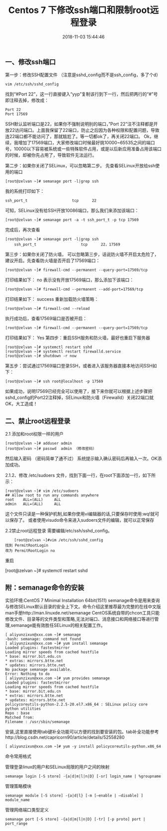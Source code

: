 ﻿---
title: Centos 7 下修改ssh端口和限制root远程登录 
date: 2018-11-03 15:44:46
categories: 
        - Linux
        - Centos
tags: 
    - Linux
    - Centos
---

一、修改ssh端口
---------

第一步：修改SSH配置文件     （注意是sshd_config而不是ssh_config，多了个d）

    vim /etc/ssh/sshd_config

找到“#Port 22”，这一行直接键入“yyp”复制该行到下一行，然后把两行的“#”号即注释去掉，修改成：

    Port 22
    Port 17569

SSH默认监听端口是22，如果你不强制说明别的端口，”Port 22”注不注释都是开放22访问端口。上面我保留了22端口，防止之后因为各种权限和配置问题，导致连22端口都不能访问了，那就尴尬了。等一切都ok了，再关闭22端口。
Ok，继续，我增加了17569端口，大家修改端口时候最好挑10000~65535之间的端口号，10000以下容易被系统或一些特殊软件占用，或是以后新应用准备占用该端口的时候，却被你先占用了，导致软件无法运行。

<!--more-->
第二步：如果你关闭了SELinux，可以忽略第二步。
先查看SELinux开放给ssh使用的端口

    [root@zelvan ~]# semanage port -l|grep ssh

我的系统打印如下：

    ssh_port_t                    tcp      22

可知，SELinux没有给SSH开放10086端口，那么我们来添加该端口：

    [root@zelvan ~]# semanage port -a -t ssh_port_t -p tcp 17569

完成后，再次查看

    [root@zelvan ~]# semanage port -l|grep ssh
        ssh_port_t                    tcp      22，17569

第三步：如果你关闭了防火墙，
可以忽略第三步，话说防火墙不开启太危险了，建议开启。先查看防火墙是否开启了17569端口：

    [root@zelvan ~]# firewall-cmd --permanent --query-port=17569/tcp

打印结果如下：   no
表示没有开放17569端口，那么添加下该端口：

    [root@zelvan ~]# firewall-cmd --permanent --add-port=17569/tcp

打印结果如下：       success
重新加载防火墙策略：

    [root@zelvan ~]# firewall-cmd --reload

执行成功后，查看17569端口是否被开启：

    [root@zelvan ~]# firewall-cmd --permanent --query-port=17569/tcp

打印结果如下：       Yes
第四步：重启SSH服务和防火墙，最好也重启下服务器

    [root@zelvan ~]# systemctl restart sshd
    [root@zelvan ~]# systemctl restart firewalld.service
    [root@zelvan ~]# shutdown -r now

第五步：尝试通过17569端口登录SSH，或者进入该服务器直接本地访问SSH如下：

    [root@zelvan ~]# ssh root@localhost -p 17569

如果成功，说明17569已经完全可以使用了，接下来你就可以根据上述步骤把sshd_config的Port22注释掉，SELinux和防火墙（Firewalld）关闭22端口就OK，大工造成！

二、禁止root远程登录
------------

2.1 添加和root权限一样的用户
  

    [root@zelvan ~]# adduser admin
    [root@zelvan ~]# passwd  admin （修改密码）

 然后输入密码   （密码简单了通不过）
系统提示输入确认密码后再输入一次。OK添加成功。

 
2.1.2、修改 /etc/sudoers 文件，找到下面一行，在root下面添加一行，如下所示：

    [root@zelvan ~]# vim /etc/sudoers 
    ## Allow root to run any commands anywhere
    root    ALL=(ALL)     ALL
    admin   ALL=(ALL)     ALL

 这个文件只读是一种保护机制,如果你使用vi编辑器的话,只要保存时使用:wq!就可以保存了。 或者使用visudo命令来进入sudoers文件的编辑，就可以正常保存

2.2禁止root远程登录
需要编辑/etc/ssh/sshd_config。

        [root@zelvan ~]#vim /etc/ssh/sshd_config   
    找到 PermitRootLogin
    改为 PermitRootLogin no

重启 

[root@zelvan ~]# systemctl restart sshd 

附：semanage命令的安装
---------------

实验环境:CentOS 7 Minimal Installation 64bit(1511) semanage命令是用来查询与修改SELinux默认目录的安全上下文。命令介绍这里推荐最为完整的在线中文版man手册http://man.linuxde.net/semanage CentOS系统自带的chcon工具只能修改文件、目录等的文件类型和策略,无法对端口、消息接口和网络接口等进行管理,semanage能有效胜任SELinux的相关配置工作。

    [ aliyunzixun@xxx.com ~]# semanage 
    -bash: semanage: command not found 
    [ aliyunzixun@xxx.com ~]# yum install semanage 
    Loaded plugins: fastestmirror 
    Loading mirror speeds from cached hostfile 
    * base: mirror.bit.edu.cn 
    * extras: mirrors.btte.net 
    * updates: mirrors.btte.net 
    No package semanage available. 
    Error: Nothing to do 
    [ aliyunzixun@xxx.com ~]# yum provides semanage 
    Loaded plugins: fastestmirror 
    Loading mirror speeds from cached hostfile 
    * base: mirror.bit.edu.cn 
    * extras: mirrors.btte.net 
    * updates: mirrors.btte.net 
    policycoreutils-python-2.2.5-20.el7.x86_64 : SELinux policy core python utilities 
    Repo : base 
    Matched from: 
    Filename : /usr/sbin/semanage 

安装,这里直接使用tab键补全功能可以方便的找到要安装的包。tab补全功能参考http://blog.csdn.net/capricorn90/article/details/52558280

    [ aliyunzixun@xxx.com ~]# yum -y install policycoreutils-python.x86_64 

命令常用格式

管理登录linux的用户和SELinux局限的用户之间的映射

    semanage login [-S store] -{a|d|m|l|n|D} [-sr] login_name | %groupname 

管理策略模块

    semanage module [-S store] -{a|d|l} [-m [–enable | –disable] ] module_name 

管理网络端口类型定义

    semanage port [-S store] -{a|d|m|l|n|D} [-tr] [-p proto] port | port_range 


